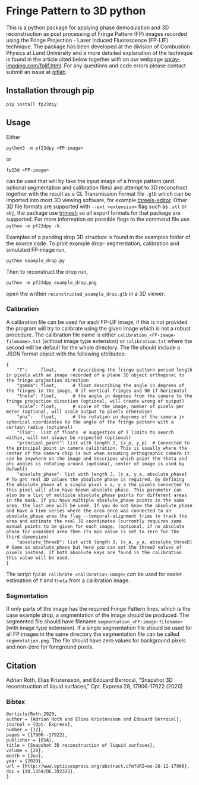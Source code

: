 # Fringe Pattern to 3D python
This is a python package for applying phase demodulation and 3D reconstruction as post processing of Fringe Pattern (FP) images recorded using the Fringe Projection - Laser Induced Fluorescence (FP-LIF) technique.
The package has been developed at the division of Combustion Physics at Lund University and a more detailed explanation of the technique is found in the article cited below together with on our webpage [spray-imaging.com/fplif.html](https://spray-imaging.com/fp-lif.html).
For any questions and code errors please contact submit an issue at [gitlab](https://gitlab.com/roth.adrian/fp23dpy).

## Installation through pip
```
pip install fp23dpy
```

## Usage
Either 
```
python3 -m pf23dpy <FP-image>
```
or 
```
fp23d <FP-image>
```
can be used that will by take the input image of a fringe pattern (and optional segmentation and calibration files) and attempt to 3D reconstruct together with the result as a GL Transmission Format file `.glb` which can be imported into most 3D viewing software, for example [threejs-editor](https://threejs.org/editor/).
Other 3D file formats are supported with `--ext <extension>` flag such as `.stl` or `obj`, the package use [trimesh](https://github.com/mikedh/trimesh) so all export formats for that package are supported.
For more information on possible flags to the command file use `python -m pf23dpy -h`.

Examples of a pending drop 3D structure is found in the examples folder of the source code.
To print example drop- segmentation, calibration and simulated FP-image run,
```
python example_drop.py
```
Then to reconstruct the drop run,
```
python -m pf23dpy example_drop.png
```
open the written `reconstructed_example_drop.glb` in a 3D viewer.

### Calibration
A calibration file can be used for each FP-LIF image, if this is not provided the program will try to calibrate using the given image which is not a robust procedure.
The calibration file name is either `calibration_<FP-image-filename>.txt` (without image type extension) or `calibration.txt` where the second will be default for the whole directory.
The file should include a JSON format object with the following attributes:
```
{
    "T":     float,		 # describing the fringe pattern period length in pixels with an image recorded of a plane 3D object orthogonal to the fringe projection direction
    "gamma": float,		 # float describing the angle in degrees of the fringes in the image, 0 if vertical fringes and 90 if horizontal
    "theta": float,	 	 # the angle in degrees from the camera to the fringe projection direction (optional, will create wrong of output)
    "scale": float,  	 # scale of the image, number of pixels per meter (optional, will scale output to pixels otherwise)
    "phi":   float,	 	 # the rotation in degrees of the camera in spherical coordinates to the angle of the fringe pattern with a certain radius (optional)
    "Tlim":  list of floats  # suggestion of T limits to search within, will not always be respected (optional)
    "principal_point": list with length 2, [x_p, y_p]  # Connected to the principal point in camera calibration. This is usually where the center of the camera chip is but when assuming orthographic camera it can be anywhere on the image and descripes which point the theta and phi angles is rotating around (optional, center of image is used by default)
    "absolute_phase": list with length 3, [x_a, y_a, absolute_phase]  # To get real 3D values the absolute phase is required. By defining the absolute_phase at a single pixel x_a, y_a the pixels connected to this pixel will also have known absolute phase. This parameter can also be a list of multiple absolute_phase points for different areas in the mask. If you have multiple absolute_phase points in the same area, the last one will be used. If you do not know the absolute_phase and have a time series where the area once was connected to an absolute_phase area the flag --temporal-alignment tries to track the area and estimate the real 3D coordinates (currently requires some manual points to be given for each image. (optional, if no absolute phase for unmasked area then its min value is set to zero for the third dimension)
    "absolute_threeD": list with length 3, [x_a, y_a, absolute_threeD]  # Same as absolute_phase but here you can set the threeD values of pixels instead. If both absolute keys are found in the calibration this value will be used.
}
```
The script `fp23d calibrate <calibration-image>` can be used for easier estimation of `T` and `theta` from a calibration image.

### Segmentation
If only parts of the image has the required Fringe Pattern lines, which is the case example drop, a segmentation of the image should be produced.
The segmented file should have filename `segmentation_<FP-image-filename>` (with image type extension).
If a single segmentation file should be used for all FP images in the same directory the segmentation file can be called `segmentation.png`.
The file should have zero values for background pixels and non-zero for foreground pixels.


## Citation
Adrian Roth, Elias Kristensson, and Edouard Berrocal, "Snapshot 3D reconstruction of liquid surfaces," Opt. Express 28, 17906-17922 (2020) 

### Bibtex
```
@article{Roth:2020,
author = {Adrian Roth and Elias Kristensson and Edouard Berrocal},
journal = {Opt. Express},
number = {12},
pages = {17906--17922},
publisher = {OSA},
title = {Snapshot 3D reconstruction of liquid surfaces},
volume = {28},
month = {Jun},
year = {2020},
url = {http://www.opticsexpress.org/abstract.cfm?URI=oe-28-12-17906},
doi = {10.1364/OE.392325},
}
```
